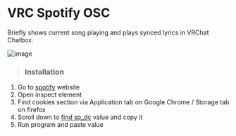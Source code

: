 # VRC Spotify OSC

Briefly shows current song playing and plays synced lyrics in VRChat Chatbox.

![image](https://github.com/Mikkukun/VRC_Spotify_OSC/assets/51969732/cfc19b67-047f-4826-9d17-74c13face57a)

> ### Installation

1. Go to [spotify](https://open.spotify.com) website
2. Open inspect element
3. Find cookies section via Application tab on Google Chrome / Storage tab on firefox
4. Scroll down to [find sp_dc](https://github.com/akashrchandran/syrics/wiki/Finding-sp_dc) value and copy it
5. Run program and paste value

